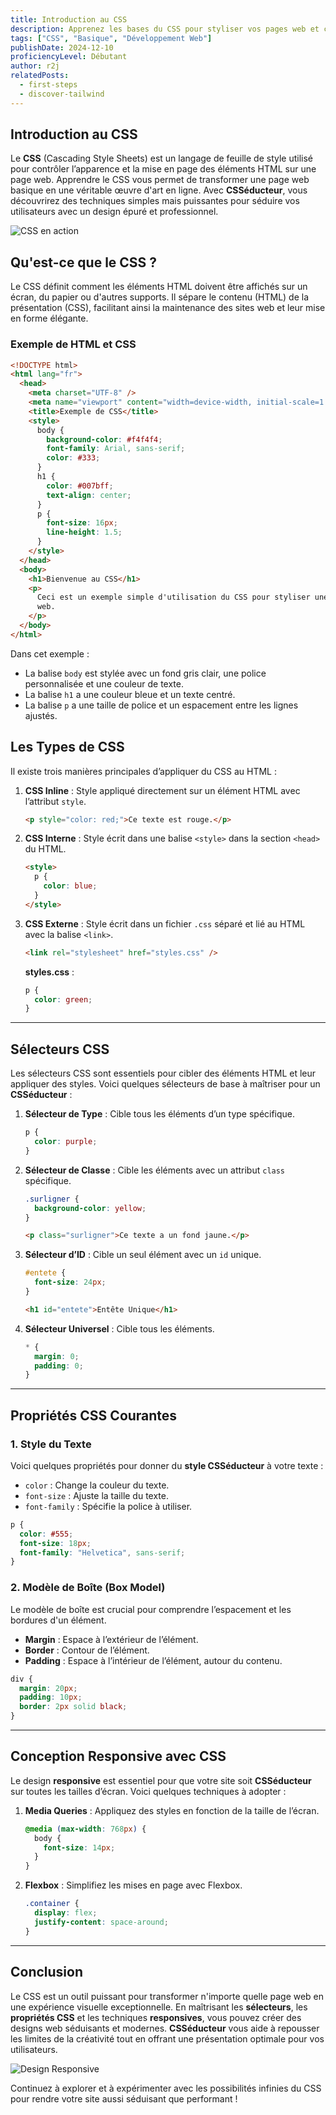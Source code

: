 ```yaml
---
title: Introduction au CSS
description: Apprenez les bases du CSS pour styliser vos pages web et créer des designs attrayants. Découvrez les sélecteurs, les propriétés courantes et les techniques responsives. Le CSS séducteur vous permet de maîtriser l'art du design web moderne.
tags: ["CSS", "Basique", "Développement Web"]
publishDate: 2024-12-10
proficiencyLevel: Débutant
author: r2j
relatedPosts:
  - first-steps
  - discover-tailwind
---
```


## Introduction au CSS

Le **CSS** (Cascading Style Sheets) est un langage de feuille de style utilisé pour contrôler l’apparence et la mise en page des éléments HTML sur une page web. Apprendre le CSS vous permet de transformer une page web basique en une véritable œuvre d'art en ligne. Avec **CSSéducteur**, vous découvrirez des techniques simples mais puissantes pour séduire vos utilisateurs avec un design épuré et professionnel.

![CSS en action](https://placehold.co/800x400?text=Design+CSS+Moderne)

## Qu'est-ce que le CSS ?

Le CSS définit comment les éléments HTML doivent être affichés sur un écran, du papier ou d'autres supports. Il sépare le contenu (HTML) de la présentation (CSS), facilitant ainsi la maintenance des sites web et leur mise en forme élégante.

### Exemple de HTML et CSS

```html
<!DOCTYPE html>
<html lang="fr">
  <head>
    <meta charset="UTF-8" />
    <meta name="viewport" content="width=device-width, initial-scale=1.0" />
    <title>Exemple de CSS</title>
    <style>
      body {
        background-color: #f4f4f4;
        font-family: Arial, sans-serif;
        color: #333;
      }
      h1 {
        color: #007bff;
        text-align: center;
      }
      p {
        font-size: 16px;
        line-height: 1.5;
      }
    </style>
  </head>
  <body>
    <h1>Bienvenue au CSS</h1>
    <p>
      Ceci est un exemple simple d'utilisation du CSS pour styliser une page
      web.
    </p>
  </body>
</html>
```

Dans cet exemple :

- La balise `body` est stylée avec un fond gris clair, une police personnalisée et une couleur de texte.
- La balise `h1` a une couleur bleue et un texte centré.
- La balise `p` a une taille de police et un espacement entre les lignes ajustés.

## Les Types de CSS

Il existe trois manières principales d’appliquer du CSS au HTML :

1. **CSS Inline** : Style appliqué directement sur un élément HTML avec l’attribut `style`.

   ```html
   <p style="color: red;">Ce texte est rouge.</p>
   ```

2. **CSS Interne** : Style écrit dans une balise `<style>` dans la section `<head>` du HTML.

   ```html
   <style>
     p {
       color: blue;
     }
   </style>
   ```

3. **CSS Externe** : Style écrit dans un fichier `.css` séparé et lié au HTML avec la balise `<link>`.

   ```html
   <link rel="stylesheet" href="styles.css" />
   ```

   **styles.css** :

   ```css
   p {
     color: green;
   }
   ```

---

## Sélecteurs CSS

Les sélecteurs CSS sont essentiels pour cibler des éléments HTML et leur appliquer des styles. Voici quelques sélecteurs de base à maîtriser pour un **CSSéducteur** :

1. **Sélecteur de Type** : Cible tous les éléments d’un type spécifique.

   ```css
   p {
     color: purple;
   }
   ```

2. **Sélecteur de Classe** : Cible les éléments avec un attribut `class` spécifique.

   ```css
   .surligner {
     background-color: yellow;
   }
   ```

   ```html
   <p class="surligner">Ce texte a un fond jaune.</p>
   ```

3. **Sélecteur d’ID** : Cible un seul élément avec un `id` unique.

   ```css
   #entete {
     font-size: 24px;
   }
   ```

   ```html
   <h1 id="entete">Entête Unique</h1>
   ```

4. **Sélecteur Universel** : Cible tous les éléments.

   ```css
   * {
     margin: 0;
     padding: 0;
   }
   ```

---

## Propriétés CSS Courantes

### 1. **Style du Texte**

Voici quelques propriétés pour donner du **style CSSéducteur** à votre texte :

- `color` : Change la couleur du texte.
- `font-size` : Ajuste la taille du texte.
- `font-family` : Spécifie la police à utiliser.

```css
p {
  color: #555;
  font-size: 18px;
  font-family: "Helvetica", sans-serif;
}
```

### 2. **Modèle de Boîte (Box Model)**

Le modèle de boîte est crucial pour comprendre l’espacement et les bordures d'un élément.

- **Margin** : Espace à l’extérieur de l’élément.
- **Border** : Contour de l’élément.
- **Padding** : Espace à l’intérieur de l’élément, autour du contenu.

```css
div {
  margin: 20px;
  padding: 10px;
  border: 2px solid black;
}
```

---

## Conception Responsive avec CSS

Le design **responsive** est essentiel pour que votre site soit **CSSéducteur** sur toutes les tailles d’écran. Voici quelques techniques à adopter :

1. **Media Queries** : Appliquez des styles en fonction de la taille de l’écran.

   ```css
   @media (max-width: 768px) {
     body {
       font-size: 14px;
     }
   }
   ```

2. **Flexbox** : Simplifiez les mises en page avec Flexbox.

   ```css
   .container {
     display: flex;
     justify-content: space-around;
   }
   ```

---

## Conclusion

Le CSS est un outil puissant pour transformer n'importe quelle page web en une expérience visuelle exceptionnelle. En maîtrisant les **sélecteurs**, les **propriétés CSS** et les techniques **responsives**, vous pouvez créer des designs web séduisants et modernes. **CSSéducteur** vous aide à repousser les limites de la créativité tout en offrant une présentation optimale pour vos utilisateurs.

![Design Responsive](https://placehold.co/800x400?text=Design+Responsive+en+CSS)

Continuez à explorer et à expérimenter avec les possibilités infinies du CSS pour rendre votre site aussi séduisant que performant !
